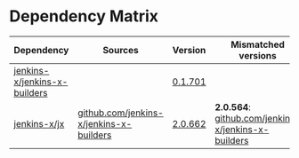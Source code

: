 # Dependency Matrix

Dependency | Sources | Version | Mismatched versions
---------- | ------- | ------- | -------------------
[jenkins-x/jenkins-x-builders](https://github.com/jenkins-x/jenkins-x-builders.git) |  | [0.1.701]() | 
[jenkins-x/jx](https://github.com/jenkins-x/jx.git) | [github.com/jenkins-x/jenkins-x-builders](https://github.com/jenkins-x/jenkins-x-builders) | [2.0.662](https://github.com/jenkins-x/jx/releases/tag/v2.0.662) | **2.0.564**: [github.com/jenkins-x/jenkins-x-builders](https://github.com/jenkins-x/jenkins-x-builders)
